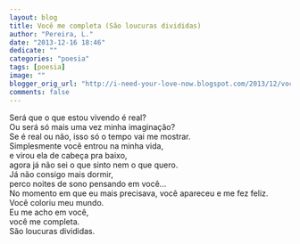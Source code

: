 ```yaml
---
layout: blog
title: Você me completa (São loucuras divididas)
author: "Pereira, L."
date: "2013-12-16 18:46"
dedicate: ""
categories: "poesia"
tags: [poesia]
image: ""
blogger_orig_url: "http://i-need-your-love-now.blogspot.com/2013/12/voce-me-completa-sao-loucuras-divididas.html"
comments: false
---
```

Será que o que estou vivendo é real?\
Ou será só mais uma vez minha imaginação?\
Se é real ou não, isso só o tempo vai me mostrar.\
Simplesmente você entrou na minha vida,\
e virou ela de cabeça pra baixo,\
agora já não sei o que sinto nem o que quero.\
Já não consigo mais dormir,\
perco noites de sono pensando em você...\
No momento em que eu mais precisava, você apareceu e me fez feliz.\
Você coloriu meu mundo.\
Eu me acho em você,\
você me completa.\
São loucuras divididas.
